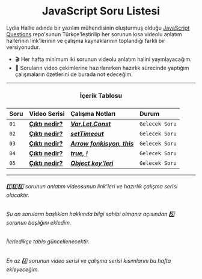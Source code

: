 <h1 align="center">JavaScript Soru Listesi</h1>
<p>
Lydia Hallie adında bir yazılım mühendisinin oluşturmuş olduğu <a href="https://github.com/lydiahallie/javascript-questions">JavaScript Questions</a> repo'sunun Türkçe'leştirilip her sorunun kısa videolu anlatım hallerinin link'lerinin ve çalışma kaynaklarının toplandığı farklı bir versiyonudur.
</p>

- :clapper: Her hafta minimum iki sorunun videolu anlatım halini yayınlayacağım.
- :pencil: Soruların video çekimlerine hazırlanırken hazırlık sürecinde yaptığım çalışmaların özetlerini de burada not edeceğim.

<hr/>

<h3 align="center"> İçerik Tablosu <h3>

| Soru | Video Serisi                | Çalışma Notları                | Durum     
| :-------- | :------------------------- | :------------------------- | :------- 
| `01` |  **[Çıktı nedir?](#)** | ***[Var,Let,Const](https://github.com/ozantekin/javascript-sorular/tree/main/Sorular/01_Cikti_Nedir)*** | `Gelecek Soru` 
| `02` | **[Çıktı nedir?](#)** | ***[setTimeout](https://github.com/ozantekin/javascript-sorular/tree/main/Sorular/02-Cikti_Nedir)*** | `Gelecek Soru`
| `03` |  **[Çıktı nedir?](#)** | ***[Arrow fonkisyon, this](#)*** | `Gelecek Soru`
| `04` | **[Çıktı nedir?](#)** | ***[true, !](#)*** | `Gelecek Soru`
| `05` |  **[Çıktı nedir?](#)** | ***[Object key'leri](#)*** | `Gelecek Soru`

<hr/>

###### :one::five::five: sorunun anlatım videosunun link'leri ve hazırlık çalışma serisi olacaktır. 
###### Şu an soruların başlıkları hakkında bilgi sahibi olmanız açısından :five: sorunun başlığını ekledim. 
###### İlerledikçe tablo güncellenecektir.
###### En az :two: sorunun video serisi ve çalışma serisi kısımlarını bu hafta ekleyeceğim. 